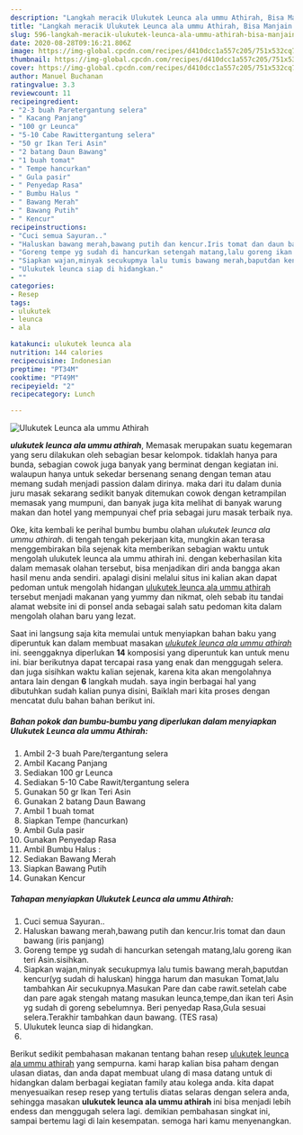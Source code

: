```yaml
---
description: "Langkah meracik Ulukutek Leunca ala ummu Athirah, Bisa Manjain Lidah"
title: "Langkah meracik Ulukutek Leunca ala ummu Athirah, Bisa Manjain Lidah"
slug: 596-langkah-meracik-ulukutek-leunca-ala-ummu-athirah-bisa-manjain-lidah
date: 2020-08-28T09:16:21.806Z
image: https://img-global.cpcdn.com/recipes/d410dcc1a557c205/751x532cq70/ulukutek-leunca-ala-ummu-athirah-foto-resep-utama.jpg
thumbnail: https://img-global.cpcdn.com/recipes/d410dcc1a557c205/751x532cq70/ulukutek-leunca-ala-ummu-athirah-foto-resep-utama.jpg
cover: https://img-global.cpcdn.com/recipes/d410dcc1a557c205/751x532cq70/ulukutek-leunca-ala-ummu-athirah-foto-resep-utama.jpg
author: Manuel Buchanan
ratingvalue: 3.3
reviewcount: 11
recipeingredient:
- "2-3 buah Paretergantung selera"
- " Kacang Panjang"
- "100 gr Leunca"
- "5-10 Cabe Rawittergantung selera"
- "50 gr Ikan Teri Asin"
- "2 batang Daun Bawang"
- "1 buah tomat"
- " Tempe hancurkan"
- " Gula pasir"
- " Penyedap Rasa"
- " Bumbu Halus "
- " Bawang Merah"
- " Bawang Putih"
- " Kencur"
recipeinstructions:
- "Cuci semua Sayuran.."
- "Haluskan bawang merah,bawang putih dan kencur.Iris tomat dan daun bawang (iris panjang)"
- "Goreng tempe yg sudah di hancurkan setengah matang,lalu goreng ikan teri Asin.sisihkan."
- "Siapkan wajan,minyak secukupmya lalu tumis bawang merah,baputdan kencur(yg sudah di haluskan) hingga harum dan masukan Tomat,lalu tambahkan Air secukupnya.Masukan Pare dan cabe rawit.setelah cabe dan pare agak stengah matang masukan leunca,tempe,dan ikan teri Asin yg sudah di goreng sebelumnya. Beri penyedap Rasa,Gula sesuai selera.Terakhir tambahkan daun bawang. (TES rasa)"
- "Ulukutek leunca siap di hidangkan."
- ""
categories:
- Resep
tags:
- ulukutek
- leunca
- ala

katakunci: ulukutek leunca ala 
nutrition: 144 calories
recipecuisine: Indonesian
preptime: "PT34M"
cooktime: "PT49M"
recipeyield: "2"
recipecategory: Lunch

---
```



![Ulukutek Leunca ala ummu Athirah](https://img-global.cpcdn.com/recipes/d410dcc1a557c205/751x532cq70/ulukutek-leunca-ala-ummu-athirah-foto-resep-utama.jpg)

<b><i>ulukutek leunca ala ummu athirah</i></b>, Memasak merupakan suatu kegemaran yang seru dilakukan oleh sebagian besar kelompok. tidaklah hanya para bunda, sebagian cowok juga banyak yang berminat dengan kegiatan ini. walaupun hanya untuk sekedar bersenang senang dengan teman atau memang sudah menjadi passion dalam dirinya. maka dari itu dalam dunia juru masak sekarang sedikit banyak ditemukan cowok dengan ketrampilan memasak yang mumpuni, dan banyak juga kita melihat di banyak warung makan dan hotel yang mempunyai chef pria sebagai juru masak terbaik nya.

Oke, kita kembali ke perihal bumbu bumbu olahan <i>ulukutek leunca ala ummu athirah</i>. di tengah tengah pekerjaan kita, mungkin akan terasa menggembirakan bila sejenak kita memberikan sebagian waktu untuk mengolah ulukutek leunca ala ummu athirah ini. dengan keberhasilan kita dalam memasak olahan tersebut, bisa menjadikan diri anda bangga akan hasil menu anda sendiri. apalagi disini melalui situs ini kalian akan dapat pedoman untuk mengolah hidangan <u>ulukutek leunca ala ummu athirah</u> tersebut menjadi makanan yang yummy dan nikmat, oleh sebab itu tandai alamat website ini di ponsel anda sebagai salah satu pedoman kita dalam mengolah olahan baru yang lezat.




Saat ini langsung saja kita memulai untuk menyiapkan bahan baku yang diperuntuk kan dalam membuat masakan <u><i>ulukutek leunca ala ummu athirah</i></u> ini. seenggaknya diperlukan <b>14</b> komposisi yang diperuntuk kan untuk menu ini. biar berikutnya dapat tercapai rasa yang enak dan menggugah selera. dan juga sisihkan waktu kalian sejenak, karena kita akan mengolahnya antara lain dengan <b>6</b> langkah mudah. saya ingin berbagai hal yang dibutuhkan sudah kalian punya disini, Baiklah mari kita proses dengan mencatat dulu bahan bahan berikut ini.

<!--inarticleads1-->

##### Bahan pokok dan bumbu-bumbu yang diperlukan dalam menyiapkan Ulukutek Leunca ala ummu Athirah:

1. Ambil 2-3 buah Pare/tergantung selera
1. Ambil  Kacang Panjang
1. Sediakan 100 gr Leunca
1. Sediakan 5-10 Cabe Rawit/tergantung selera
1. Gunakan 50 gr Ikan Teri Asin
1. Gunakan 2 batang Daun Bawang
1. Ambil 1 buah tomat
1. Siapkan  Tempe (hancurkan)
1. Ambil  Gula pasir
1. Gunakan  Penyedap Rasa
1. Ambil  Bumbu Halus :
1. Sediakan  Bawang Merah
1. Siapkan  Bawang Putih
1. Gunakan  Kencur




<!--inarticleads2-->

##### Tahapan menyiapkan Ulukutek Leunca ala ummu Athirah:

1. Cuci semua Sayuran..
1. Haluskan bawang merah,bawang putih dan kencur.Iris tomat dan daun bawang (iris panjang)
1. Goreng tempe yg sudah di hancurkan setengah matang,lalu goreng ikan teri Asin.sisihkan.
1. Siapkan wajan,minyak secukupmya lalu tumis bawang merah,baputdan kencur(yg sudah di haluskan) hingga harum dan masukan Tomat,lalu tambahkan Air secukupnya.Masukan Pare dan cabe rawit.setelah cabe dan pare agak stengah matang masukan leunca,tempe,dan ikan teri Asin yg sudah di goreng sebelumnya. Beri penyedap Rasa,Gula sesuai selera.Terakhir tambahkan daun bawang. (TES rasa)
1. Ulukutek leunca siap di hidangkan.
1. 




Berikut sedikit pembahasan makanan tentang bahan resep <u>ulukutek leunca ala ummu athirah</u> yang sempurna. kami harap kalian bisa paham dengan ulasan diatas, dan anda dapat membuat ulang di masa datang untuk di hidangkan dalam berbagai kegiatan family atau kolega anda. kita dapat menyesuaikan resep resep yang tertulis diatas selaras dengan selera anda, sehingga masakan <b>ulukutek leunca ala ummu athirah</b> ini bisa menjadi lebih endess dan menggugah selera lagi. demikian pembahasan singkat ini, sampai bertemu lagi di lain kesempatan. semoga hari kamu menyenangkan.
